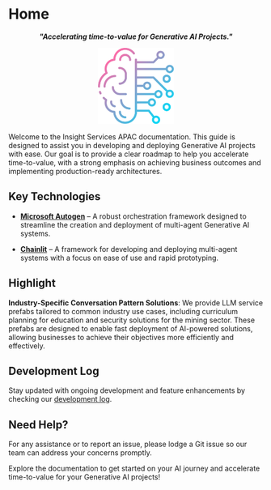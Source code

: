 # Home

<p style="text-align: center;"><strong><em>"Accelerating time-to-value for Generative AI Projects."</em></strong></p>

<p style="text-align: center;">
    <img src="images/home_image.png" alt="home image" width="150">
</p>

Welcome to the Insight Services APAC documentation. This guide is designed to assist you in developing and deploying Generative AI projects with ease. Our goal is to provide a clear roadmap to help you accelerate time-to-value, with a strong emphasis on achieving business outcomes and implementing production-ready architectures.



## Key Technologies

- **[Microsoft Autogen](https://microsoft.github.io/autogen/)** – A robust orchestration framework designed to streamline the creation and deployment of multi-agent Generative AI systems.

- **[Chainlit](https://docs.chainlit.io/get-started/overview)** – A framework for developing and deploying multi-agent systems with a focus on ease of use and rapid prototyping.


## Highlight

**Industry-Specific Conversation Pattern Solutions**:
We provide LLM service prefabs tailored to common industry use cases, including curriculum planning for education and security solutions for the mining sector. These prefabs are designed to enable fast deployment of AI-powered solutions, allowing businesses to achieve their objectives more efficiently and effectively.

## Development Log

Stay updated with ongoing development and feature enhancements by checking our [development log](./about/release_notes).

## Need Help?

For any assistance or to report an issue, please lodge a Git issue so our team can address your concerns promptly.

Explore the documentation to get started on your AI journey and accelerate time-to-value for your Generative AI projects!
